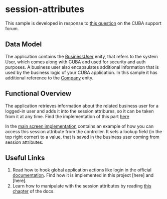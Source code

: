 # session-attributes

This sample is developed in response to 
[this question](https://www.cuba-platform.com/support/topic/company-selector-in-main-window) on the CUBA support forum.

## Data Model

The application contains the [BusinessUser](https://github.com/aleksey-stukalov/session-attributes/blob/master/modules/global/src/com/company/sattr/entity/BusinessUser.java) enity, that refers to the system User, 
which comes along with CUBA and used for security and auth purposes. A business user also encapsulates 
additional information that is used by the business logic of your CUBA application. 
In this sample it has additional reference to the [Company](https://github.com/aleksey-stukalov/session-attributes/blob/master/modules/global/src/com/company/sattr/entity/Company.java) enity.

## Functional Overview

The application retrieves information about the related business user for a logged-in user 
and adds it into the session attribures, so it can be taken from it at any time. Find the implementation of this part [here]()

In the [main screen implementation]() contains an example of how you can access this session attribute from the controller.
It sets a lookup field (in the top right corner) to a value, that is saved in the business user coming from session attributes.

## Useful Links

1. Read how to hook global application actions like login in the official [documentation](https://doc.cuba-platform.com/manual-6.5/gui_web.html). Find how it is implemented in this project [here] and [here].
2. Learn how to manipulate with the session attributes by reading [this chapter]() of the docs.
